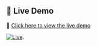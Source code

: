 ## 🚀 Live Demo

🔗 [Click here to view the live demo](https://y-akash-2004.github.io/personal-portfolio)

[![Live](https://img.shields.io/badge/Live-Demo-green?style=flat-square)]((https://y-akash-2004.github.io/personal-portfolio)).
